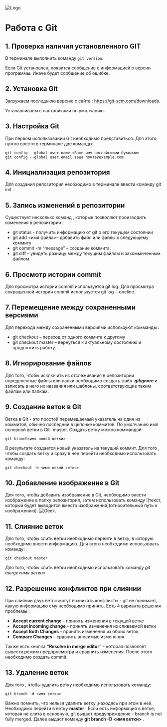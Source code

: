 ![Logo](git-logo.jpg)
# Работа с Git

## 1. Проверка наличия установленного GIT
В терминале выполнить команду `git version`.

Если Git yстановлен, появится сообщение с информацией о версии программы. Иначе будет сообщение об ошибке.

## 2. Установка Git
 Загружаем последнюю версию с сайта : https://git-scm.com/downloads.

Устанавливаем с настройками по умолчанию.

## 3. Настройка Git
При первом использовании Git необходимо представиться. Для этого нужно ввести в терминале две команды:
```
git config --global user.name «Ваше имя английскими буквами»
git config --global user.email ваша почта@example.com
```
## 4. Инициализация репозитория

Для создания репозитория необходимо в терминале ввести команду git init . 

## 5. Запись изменений в репозитории

Существует несколько команд , которые позволяют производить изменения в репозитории :

* git status - получить информацию от git о его текущем состоянии
* git add <имя файла>– добавить файл или файлы к следующему коммиту
* git commit -m “message” – создание коммита.
* git diff – увидеть разницу между текущим файлом и закоммиченным файлом  

## 6. Просмотр истории commit

Для просмотра истории commit используется git log. Для просмотра сокращенной истории commit используется git log --oneline.

##  7. Перемещение между сохраненными версиями

Для перехода между сохраненными версиями используют комманды :

* git checkout – переход от одного коммита к другому
* git checkout master – вернуться к актуальному состоянию и продолжить работу.

## 8. Игнорирование файлов
Для того, чтобы исключить из отслеживания в репозитории определенные файлы или папки необходимо создать файл .***gitignore*** и записать в него их названия или шаблоны, соответствующие таким файлам или папкам.

## 9. Создание веток в Git
Ветка в Git - это простой перемещаемый указатель на один из коммитов, обычно последний в цепочке коммитов. 
По умолчанию имя основной ветки в Git- master.
Создать ветку можно коммандой:
```
git branch<имя новой ветки>
```
В результате создается новый указатель на текущий коммит.
Для того , чтобы создать ветку и сразу в нее перейти необходимо использовать команду:
```
git checkout -b <имя новой ветки>
```
## 10. Добавление изображение в Git
Для того, чтобы добавить изображение в Git, необходимо внести изображение в папку репозитория, затем использовать команду ![текст, который будет выводится вместо изображения](относительный путь к изображению).
![Geek](geekbrains.png).

## 11. Слияние веток

Для того, чтобы слить ветки необходимо перейти в ветку, в которую необходимо внести информацию. Для этого необходимо использовать команду:
```
git checkout master
```
Для того, чтобы слить ветки необходимо использовать команду *git merge<имя ветки>*

## 12. Разрешение конфликтов при слиянии

При слиянии двух веток могут возникать конфликты - git не понимает, какую информацию ему необходимо принять. Есть 4 варианта решения проблемы :
*   **Accept current change** - принять изменения в текущей ветке
* **Accept incoming change** - принять изменения из сливаемой ветки
* **Accept Both Changes** - принять изменения из обоих веток
* **Compare Changes** - сравнить вносимые изменения


Также есть кнопка **"Resolve in merge editor"** - которая позволяет вывести режим предпросмотра и сравнить изменения.
После этого необходимо создать commit.

## 13. Удаление веток

Для того , чтобы удалить ветку необходимо использовать команду:
~~~ 
git branch -d <имя ветки>
~~~
Важно помнить, что нельзя удалить ветку ,находясь при этом в ней. Необходимо перейти в ветку **master** .
Если есть информация в ветке, которая не слита в основную, git выдаст предупреждение - branch is not fully merged. Далее выдаст команду **git branch -D <имя ветки>** .
